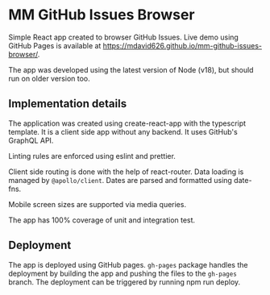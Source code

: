 # MM GitHub Issues Browser
Simple React app created to browser GitHub Issues. Live demo using GitHub Pages is available at https://mdavid626.github.io/mm-github-issues-browser/.

The app was developed using the latest version of Node (v18), but should run on older version too.

## Implementation details
The application was created using create-react-app with the typescript template. It is a client side app without any backend. It uses GitHub's GraphQL API.

Linting rules are enforced using eslint and prettier.

Client side routing is done with the help of react-router. Data loading is managed by `@apollo/client`. Dates are parsed and formatted using date-fns.

Mobile screen sizes are supported via media queries.

The app has 100% coverage of unit and integration test.

## Deployment
The app is deployed using GitHub pages. `gh-pages` package handles the deployment by building the app and pushing the files to the `gh-pages` branch. The deployment can be triggered by running npm run deploy.